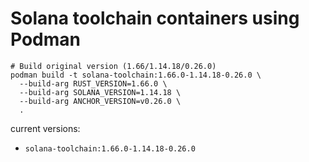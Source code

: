 # Solana toolchain containers using Podman

```
# Build original version (1.66/1.14.18/0.26.0)
podman build -t solana-toolchain:1.66.0-1.14.18-0.26.0 \
  --build-arg RUST_VERSION=1.66.0 \
  --build-arg SOLANA_VERSION=1.14.18 \
  --build-arg ANCHOR_VERSION=v0.26.0 \
  .
```

current versions:
* `solana-toolchain:1.66.0-1.14.18-0.26.0`
